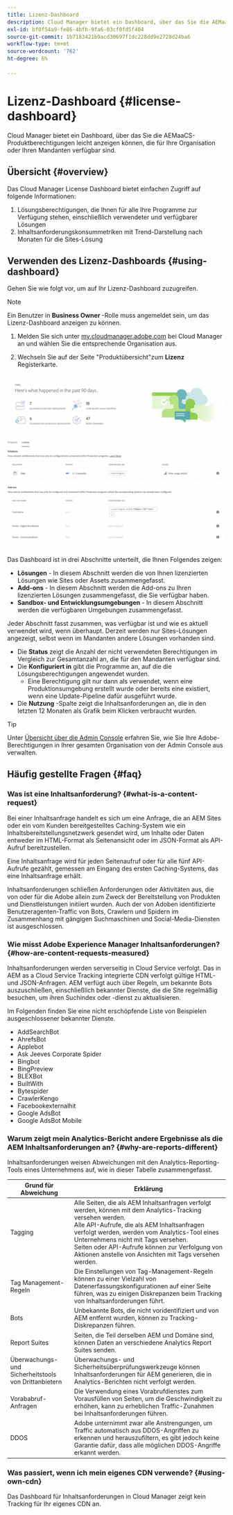 ```yaml
---
title: Lizenz-Dashboard
description: Cloud Manager bietet ein Dashboard, über das Sie die AEMaaCS-Produktberechtigungen leicht anzeigen können, die für Ihre Organisation oder Ihren Mandanten verfügbar sind.
exl-id: bf0f54a9-fe86-4bfb-9fa6-03cf0fd5f404
source-git-commit: 1b7183421b9acd30697f1dc228dd9e2728d24ba6
workflow-type: tm+mt
source-wordcount: '762'
ht-degree: 6%

---
```


# Lizenz-Dashboard {#license-dashboard}

Cloud Manager bietet ein Dashboard, über das Sie die AEMaaCS-Produktberechtigungen leicht anzeigen können, die für Ihre Organisation oder Ihren Mandanten verfügbar sind.

## Übersicht {#overview}

Das Cloud Manager License Dashboard bietet einfachen Zugriff auf folgende Informationen:

1. Lösungsberechtigungen, die Ihnen für alle Ihre Programme zur Verfügung stehen, einschließlich verwendeter und verfügbarer Lösungen
1. Inhaltsanforderungskonsummetriken mit Trend-Darstellung nach Monaten für die Sites-Lösung

## Verwenden des Lizenz-Dashboards {#using-dashboard}

Gehen Sie wie folgt vor, um auf Ihr Lizenz-Dashboard zuzugreifen.

>[!NOTE]
>
>Ein Benutzer in **Business Owner** -Rolle muss angemeldet sein, um das Lizenz-Dashboard anzeigen zu können.

1. Melden Sie sich unter [my.cloudmanager.adobe.com](https://my.cloudmanager.adobe.com/) bei Cloud Manager an und wählen Sie die entsprechende Organisation aus.

1. Wechseln Sie auf der Seite &quot;Produktübersicht&quot;zum **Lizenz** Registerkarte.

![Lizenz-Dashboard](assets/license-dashboard.png)

Das Dashboard ist in drei Abschnitte unterteilt, die Ihnen Folgendes zeigen:

* **Lösungen** - In diesem Abschnitt werden die von Ihnen lizenzierten Lösungen wie Sites oder Assets zusammengefasst.
* **Add-ons** - In diesem Abschnitt werden die Add-ons zu Ihren lizenzierten Lösungen zusammengefasst, die Sie verfügbar haben.
* **Sandbox- und Entwicklungsumgebungen** - In diesem Abschnitt werden die verfügbaren Umgebungen zusammengefasst.

Jeder Abschnitt fasst zusammen, was verfügbar ist und wie es aktuell verwendet wird, wenn überhaupt. Derzeit werden nur Sites-Lösungen angezeigt, selbst wenn im Mandanten andere Lösungen vorhanden sind.

* Die **Status** zeigt die Anzahl der nicht verwendeten Berechtigungen im Vergleich zur Gesamtanzahl an, die für den Mandanten verfügbar sind.
* Die **Konfiguriert in** gibt die Programme an, auf die die Lösungsberechtigungen angewendet wurden.
   * Eine Berechtigung gilt nur dann als verwendet, wenn eine Produktionsumgebung erstellt wurde oder bereits eine existiert, wenn eine Update-Pipeline dafür ausgeführt wurde.
* Die **Nutzung** -Spalte zeigt die Inhaltsanforderungen an, die in den letzten 12 Monaten als Grafik beim Klicken verbraucht wurden.

>[!TIP]
>
>Unter [Übersicht über die Admin Console](https://helpx.adobe.com/de/enterprise/using/admin-console.html) erfahren Sie, wie Sie Ihre Adobe-Berechtigungen in Ihrer gesamten Organisation von der Admin Console aus verwalten.

## Häufig gestellte Fragen {#faq}

### Was ist eine Inhaltsanforderung? {#what-is-a-content-request}

Bei einer Inhaltsanfrage handelt es sich um eine Anfrage, die an AEM Sites oder ein vom Kunden bereitgestelltes Caching-System wie ein Inhaltsbereitstellungsnetzwerk gesendet wird, um Inhalte oder Daten entweder im HTML-Format als Seitenansicht oder im JSON-Format als API-Aufruf bereitzustellen.

Eine Inhaltsanfrage wird für jeden Seitenaufruf oder für alle fünf API-Aufrufe gezählt, gemessen am Eingang des ersten Caching-Systems, das eine Inhaltsanfrage erhält.

Inhaltsanforderungen schließen Anforderungen oder Aktivitäten aus, die von oder für die Adobe allein zum Zweck der Bereitstellung von Produkten und Dienstleistungen initiiert wurden. Auch der von Adoben identifizierte Benutzeragenten-Traffic von Bots, Crawlern und Spidern im Zusammenhang mit gängigen Suchmaschinen und Social-Media-Diensten ist ausgeschlossen.

### Wie misst Adobe Experience Manager Inhaltsanforderungen? {#how-are-content-requests-measured}

Inhaltsanforderungen werden serverseitig in Cloud Service verfolgt. Das in AEM as a Cloud Service Tracking integrierte CDN verfolgt gültige HTML- und JSON-Anfragen. AEM verfügt auch über Regeln, um bekannte Bots auszuschließen, einschließlich bekannter Dienste, die die Site regelmäßig besuchen, um ihren Suchindex oder -dienst zu aktualisieren.

Im Folgenden finden Sie eine nicht erschöpfende Liste von Beispielen ausgeschlossener bekannter Dienste.

* AddSearchBot
* AhrefsBot
* Applebot
* Ask Jeeves Corporate Spider
* Bingbot
* BingPreview
* BLEXBot
* BuiltWith
* Bytespider
* CrawlerKengo
* Facebookexternalhit
* Google AdsBot
* Google AdsBot Mobile

### Warum zeigt mein Analytics-Bericht andere Ergebnisse als die AEM Inhaltsanforderungen an? {#why-are-reports-different}

Inhaltsanforderungen weisen Abweichungen mit den Analytics-Reporting-Tools eines Unternehmens auf, wie in dieser Tabelle zusammengefasst.

| Grund für Abweichung | Erklärung |
|---|---|
| Tagging | Alle Seiten, die als AEM Inhaltsanfragen verfolgt werden, können mit dem Analytics-Tracking versehen werden.<br>Alle API-Aufrufe, die als AEM Inhaltsanfragen verfolgt werden, werden vom Analytics-Tool eines Unternehmens nicht mit Tags versehen.<br>Seiten oder API-Aufrufe können zur Verfolgung von Aktionen anstelle von Ansichten mit Tags versehen werden. |
| Tag Management-Regeln | Die Einstellungen von Tag-Management-Regeln können zu einer Vielzahl von Datenerfassungskonfigurationen auf einer Seite führen, was zu einigen Diskrepanzen beim Tracking von Inhaltsanforderungen führt. |
| Bots | Unbekannte Bots, die nicht voridentifiziert und von AEM entfernt wurden, können zu Tracking-Diskrepanzen führen. |
| Report Suites | Seiten, die Teil derselben AEM und Domäne sind, können Daten an verschiedene Analytics Report Suites senden. |
| Überwachungs- und Sicherheitstools von Drittanbietern | Überwachungs- und Sicherheitsüberprüfungswerkzeuge können Inhaltsanforderungen für AEM generieren, die in Analytics-Berichten nicht verfolgt werden. |
| Vorababruf-Anfragen | Die Verwendung eines Vorabrufdienstes zum Vorausfüllen von Seiten, um die Geschwindigkeit zu erhöhen, kann zu erheblichen Traffic-Zunahmen bei Inhaltsanforderungen führen. |
| DDOS | Adobe unternimmt zwar alle Anstrengungen, um Traffic automatisch aus DDOS-Angriffen zu erkennen und herauszufiltern, es gibt jedoch keine Garantie dafür, dass alle möglichen DDOS-Angriffe erkannt werden. |

### Was passiert, wenn ich mein eigenes CDN verwende? {#using-own-cdn}

Das Dashboard für Inhaltsanforderungen in Cloud Manager zeigt kein Tracking für Ihr eigenes CDN an.
